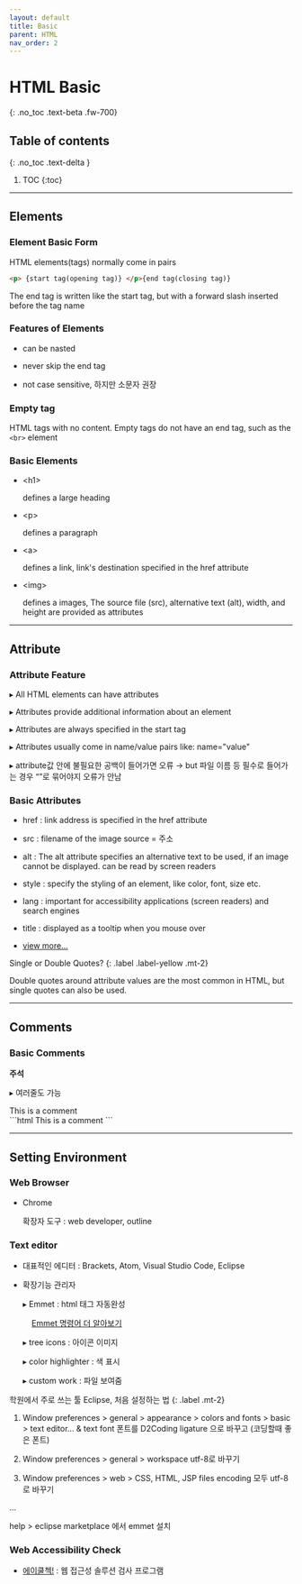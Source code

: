```yaml
---
layout: default
title: Basic
parent: HTML
nav_order: 2
---
```


# HTML Basic
{: .no_toc .text-beta .fw-700}

## Table of contents
{: .no_toc .text-delta }

1. TOC
{:toc}
 
---

## Elements

### Element Basic Form
    
HTML elements(tags) normally come in pairs

```html
<p> {start tag(opening tag)} </p>{end tag(closing tag)}
```

The end tag is written like the start tag, but with a forward slash inserted before the tag name

### Features of Elements

* can be nasted

* never skip the end tag

* not case sensitive, 하지만 소문자 권장

### Empty tag

HTML tags with no content. Empty tags do not have an end tag, such as the `<br>` element

### Basic Elements

* &#60;h1&#62; 

    defines a large heading

* &#60;p&#62; 

    defines a paragraph

* &#60;a&#62; 

    defines a link, link's destination specified in the href attribute

* &#60;img&#62; 

    defines a images, The source file (src), alternative text (alt), width, and height are provided as attributes

---

## Attribute

### Attribute Feature

&#9656; All HTML elements can have attributes

&#9656; Attributes provide additional information about an element

&#9656; Attributes are always specified in the start tag

&#9656; Attributes usually come in name/value pairs like: name="value"

&#9656; attribute값 안에 불필요한 공백이 들어가면 오류 &#8594; but 파일 이름 등 필수로 들어가는 경우 “”로 묶어야지 오류가 안남

### Basic Attributes

* href : link address is specified in the href attribute

* src : filename of the image source = 주소

* alt : The alt attribute specifies an alternative text to be used, if an image cannot be displayed. can be read by screen readers

* style : specify the styling of an element, like color, font, size etc.

* lang : important for accessibility applications (screen readers) and search engines

* title : displayed as a tooltip when you mouse over

* [view more...](https://www.w3schools.com/tags/ref_attributes.asp)

Single or Double Quotes?
{: .label .label-yellow .mt-2}
<div class="code-example" markdown="1">
Double quotes around attribute values are the most common in HTML, but single quotes can also be used.
</div>

---

## Comments

### Basic Comments

**주석**

&#9656; 여러줄도 가능

<div class="code-example" markdown="1">
<!-- This is a comment --> This is a comment
</div>
```html
<!-- This is a comment --> This is a comment
```

---

## Setting Environment

### Web Browser

* Chrome

    확장자 도구 : web developer, outline

### Text editor

* 대표적인 에디터 : Brackets, Atom, Visual Studio Code, Eclipse

* 확장기능 관리자

    &#9656; Emmet : html 태그 자동완성
    
    &nbsp;&nbsp;&nbsp; [Emmet 명령어 더 알아보기](https://velog.io/@aepee/Emmet-%EC%82%AC%EC%9A%A9%EB%B2%95)

    &#9656; tree icons : 아이콘 이미지

    &#9656; color highlighter : 색 표시

    &#9656; custom work : 파일 보여줌


학원에서 주로 쓰는 툴 Eclipse, 처음 설정하는 법
{: .label .mt-2}
<div class="code-example" markdown="1">

1. Window preferences > general > appearance > colors and fonts > basic > text editor... & text font 폰트를 D2Coding ligature 으로 바꾸고 (코딩할때 좋은 폰트)

2. Window preferences > general > workspace utf-8로 바꾸기

3. Window preferences > web > CSS, HTML, JSP files  encoding 모두 utf-8로 바꾸기

...

help > eclipse marketplace 에서 emmet 설치
</div>

### Web Accessibility Check

* [에이쿨첵!](https://software.naver.com/software/summary.nhn?softwareId=GWS_000915#) : 웹 접근성 솔루션 검사 프로그램
    